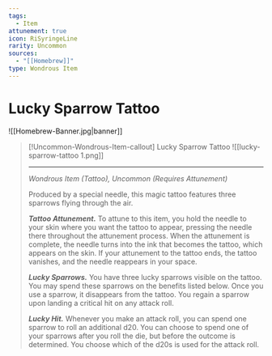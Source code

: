 ```yaml
---
tags:
  - Item
attunement: true
icon: RiSyringeLine
rarity: Uncommon
sources:
  - "[[Homebrew]]"
type: Wondrous Item
---
```


# Lucky Sparrow Tattoo

![[Homebrew-Banner.jpg|banner]]
>[!Uncommon-Wondrous-Item-callout] Lucky Sparrow Tattoo
>![[lucky-sparrow-tattoo 1.png]]
>
>---
>*Wondrous Item (Tattoo), Uncommon (Requires Attunement)*
>
> Produced by a special needle, this magic tattoo features three sparrows flying through the air.
>
> ***Tattoo Attunement.*** To attune to this item, you hold the needle to your skin where you want the tattoo to appear, pressing the needle there throughout the attunement process. When the attunement is complete, the needle turns into the ink that becomes the tattoo, which appears on the skin. If your attunement to the tattoo ends, the tattoo vanishes, and the needle reappears in your space.
>
> ***Lucky Sparrows.*** You have three lucky sparrows visible on the tattoo. You may spend these sparrows on the benefits listed below. Once you use a sparrow, it disappears from the tattoo. You regain a sparrow upon landing a critical hit on any attack roll.
>
> ***Lucky Hit.*** Whenever you make an attack roll, you can spend one sparrow to roll an additional d20. You can choose to spend one of your sparrows after you roll the die, but before the outcome is determined. You choose which of the d20s is used for the attack roll.
